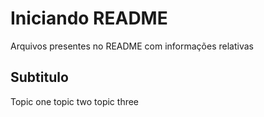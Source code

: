 # Iniciando README

Arquivos presentes no README com informações relativas

## Subtitulo
Topic one
topic two
topic three
